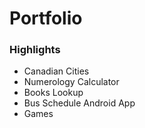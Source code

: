 # Portfolio

### Highlights

* Canadian Cities
* Numerology Calculator
* Books Lookup
* Bus Schedule Android App
* Games